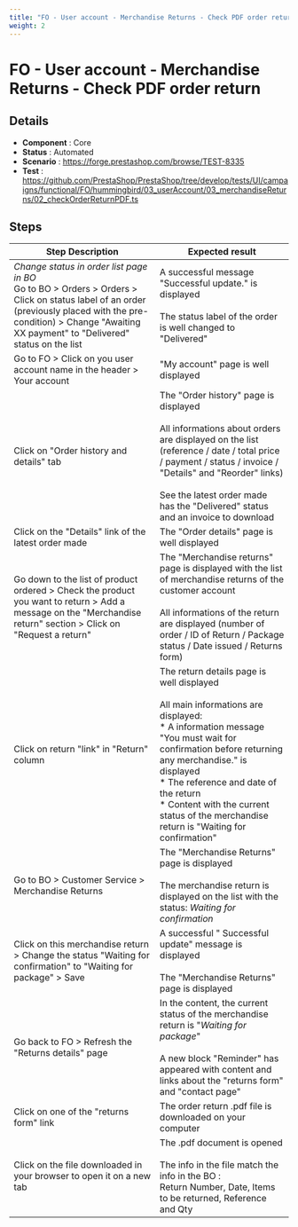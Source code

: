 ```yaml
---
title: "FO - User account - Merchandise Returns - Check PDF order return"
weight: 2
---
```


# FO - User account - Merchandise Returns - Check PDF order return
## Details
* **Component** : Core
* **Status** : Automated
* **Scenario** : https://forge.prestashop.com/browse/TEST-8335
* **Test** : https://github.com/PrestaShop/PrestaShop/tree/develop/tests/UI/campaigns/functional/FO/hummingbird/03_userAccount/03_merchandiseReturns/02_checkOrderReturnPDF.ts

## Steps
| Step Description | Expected result |
| ----- | ----- |
| *Change status in order list page in BO*<br>Go to BO > Orders > Orders > Click on status label of an order (previously placed with the pre-condition) > Change "Awaiting XX payment" to "Delivered" status on the list | A successful message "Successful update." is displayed<br><br>The status label of the order is well changed to "Delivered" |
| Go to FO > Click on you user account name in the header > Your account | "My account" page is well displayed |
| Click on "Order history and details" tab | The "Order history" page is displayed<br><br>All informations about orders are displayed on the list (reference / date / total price / payment / status / invoice / "Details" and "Reorder" links)<br><br>See the latest order made has the "Delivered" status and an invoice to download |
| Click on the "Details" link of the latest order made | The "Order details" page is well displayed |
| Go down to the list of product ordered > Check the product you want to return > Add a message on the "Merchandise return" section > Click on "Request a return" | The "Merchandise returns" page is displayed with the list of merchandise returns of the customer account<br><br>All informations of the return are displayed (number of order / ID of Return / Package status / Date issued / Returns form) |
| Click on return "link" in "Return" column | The return details page is well displayed<br><br>All main informations are displayed:<br> * A information message "You must wait for confirmation before returning any merchandise." is displayed<br> * The reference and date of the return<br> * Content with the current status of the merchandise return is "Waiting for confirmation" |
| Go to BO > Customer Service > Merchandise Returns | The "Merchandise Returns" page is displayed<br><br>The merchandise return is displayed on the list with the status: *Waiting for confirmation* |
| Click on this merchandise return > Change the status "Waiting for confirmation" to "Waiting for package" > Save | A successful " Successful update" message is displayed<br><br>The "Merchandise Returns" page is displayed |
| Go back to FO > Refresh the "Returns details" page | In the content, the current status of the merchandise return is "*Waiting for package*"<br><br>A new block "Reminder" has appeared with content and links about the "returns form" and "contact page" |
| Click on one of the "returns form" link | The order return .pdf file is downloaded on your computer |
| Click on the file downloaded in your browser to open it on a new tab | The .pdf document is opened<br><br>The info in the file match the info in the BO :<br>Return Number, Date, Items to be returned, Reference and Qty |
